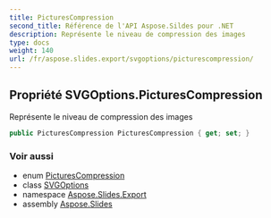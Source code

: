 ```yaml
---
title: PicturesCompression
second_title: Référence de l'API Aspose.Sildes pour .NET
description: Représente le niveau de compression des images
type: docs
weight: 140
url: /fr/aspose.slides.export/svgoptions/picturescompression/
---
```


## Propriété SVGOptions.PicturesCompression

Représente le niveau de compression des images

```csharp
public PicturesCompression PicturesCompression { get; set; }
```

### Voir aussi

* enum [PicturesCompression](../../picturescompression)
* class [SVGOptions](../../svgoptions)
* namespace [Aspose.Slides.Export](../../svgoptions)
* assembly [Aspose.Slides](../../../)

<!-- NE PAS ÉDITER : généré par xmldocmd pour Aspose.Slides.dll -->